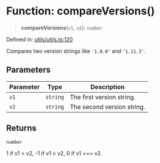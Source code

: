 # Function: compareVersions()

> **compareVersions**(`v1`, `v2`): `number`

Defined in: [utils/utils.ts:120](https://github.com/humanbydefinition/p5.asciify/blob/fec90c4382e90afa818d1e2d47829d9ca98f5310/src/lib/utils/utils.ts#L120)

Compares two version strings like `'1.8.0'` and `'1.11.3'`.

## Parameters

| Parameter | Type     | Description                |
| --------- | -------- | -------------------------- |
| `v1`      | `string` | The first version string.  |
| `v2`      | `string` | The second version string. |

## Returns

`number`

1 if v1 > v2, -1 if v1 < v2, 0 if v1 === v2.
